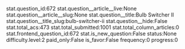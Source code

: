 stat.question_id:672
stat.question__article__live:None
stat.question__article__slug:None
stat.question__title:Bulb Switcher II
stat.question__title_slug:bulb-switcher-ii
stat.question__hide:False
stat.total_acs:473
stat.total_submitted:1001
stat.total_column_articles:0
stat.frontend_question_id:672
stat.is_new_question:False
status:None
difficulty.level:2
paid_only:False
is_favor:False
frequency:0
progress:0
